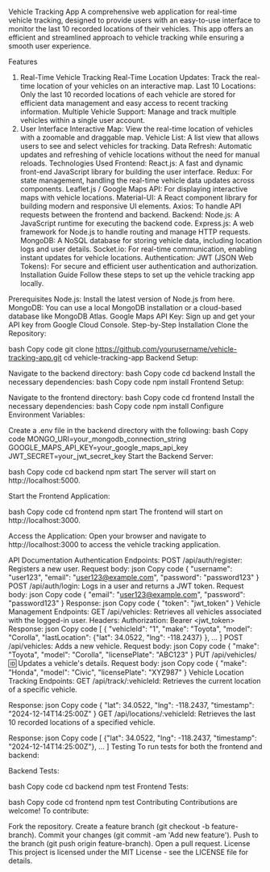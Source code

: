 Vehicle Tracking App
A comprehensive web application for real-time vehicle tracking, designed to provide users with an easy-to-use interface to monitor the last 10 recorded locations of their vehicles. This app offers an efficient and streamlined approach to vehicle tracking while ensuring a smooth user experience.

Features
1. Real-Time Vehicle Tracking
Real-Time Location Updates: Track the real-time location of your vehicles on an interactive map.
Last 10 Locations: Only the last 10 recorded locations of each vehicle are stored for efficient data management and easy access to recent tracking information.
Multiple Vehicle Support: Manage and track multiple vehicles within a single user account.
2. User Interface
Interactive Map: View the real-time location of vehicles with a zoomable and draggable map.
Vehicle List: A list view that allows users to see and select vehicles for tracking.
Data Refresh: Automatic updates and refreshing of vehicle locations without the need for manual reloads.
Technologies Used
Frontend:
React.js: A fast and dynamic front-end JavaScript library for building the user interface.
Redux: For state management, handling the real-time vehicle data updates across components.
Leaflet.js / Google Maps API: For displaying interactive maps with vehicle locations.
Material-UI: A React component library for building modern and responsive UI elements.
Axios: To handle API requests between the frontend and backend.
Backend:
Node.js: A JavaScript runtime for executing the backend code.
Express.js: A web framework for Node.js to handle routing and manage HTTP requests.
MongoDB: A NoSQL database for storing vehicle data, including location logs and user details.
Socket.io: For real-time communication, enabling instant updates for vehicle locations.
Authentication:
JWT (JSON Web Tokens): For secure and efficient user authentication and authorization.
Installation Guide
Follow these steps to set up the vehicle tracking app locally.

Prerequisites
Node.js: Install the latest version of Node.js from here.
MongoDB: You can use a local MongoDB installation or a cloud-based database like MongoDB Atlas.
Google Maps API Key: Sign up and get your API key from Google Cloud Console.
Step-by-Step Installation
Clone the Repository:

bash
Copy code
git clone https://github.com/yourusername/vehicle-tracking-app.git
cd vehicle-tracking-app
Backend Setup:

Navigate to the backend directory:
bash
Copy code
cd backend
Install the necessary dependencies:
bash
Copy code
npm install
Frontend Setup:

Navigate to the frontend directory:
bash
Copy code
cd frontend
Install the necessary dependencies:
bash
Copy code
npm install
Configure Environment Variables:

Create a .env file in the backend directory with the following:
bash
Copy code
MONGO_URI=your_mongodb_connection_string
GOOGLE_MAPS_API_KEY=your_google_maps_api_key
JWT_SECRET=your_jwt_secret_key
Start the Backend Server:

bash
Copy code
cd backend
npm start
The server will start on http://localhost:5000.

Start the Frontend Application:

bash
Copy code
cd frontend
npm start
The frontend will start on http://localhost:3000.

Access the Application: Open your browser and navigate to http://localhost:3000 to access the vehicle tracking application.

API Documentation
Authentication Endpoints:
POST /api/auth/register: Registers a new user.
Request body:
json
Copy code
{
  "username": "user123",
  "email": "user123@example.com",
  "password": "password123"
}
POST /api/auth/login: Logs in a user and returns a JWT token.
Request body:
json
Copy code
{
  "email": "user123@example.com",
  "password": "password123"
}
Response:
json
Copy code
{
  "token": "jwt_token"
}
Vehicle Management Endpoints:
GET /api/vehicles: Retrieves all vehicles associated with the logged-in user.
Headers: Authorization: Bearer <jwt_token>
Response:
json
Copy code
[
  {
    "vehicleId": "1",
    "make": "Toyota",
    "model": "Corolla",
    "lastLocation": {"lat": 34.0522, "lng": -118.2437}
  },
  ...
]
POST /api/vehicles: Adds a new vehicle.
Request body:
json
Copy code
{
  "make": "Toyota",
  "model": "Corolla",
  "licensePlate": "ABC123"
}
PUT /api/vehicles/:id: Updates a vehicle's details.
Request body:
json
Copy code
{
  "make": "Honda",
  "model": "Civic",
  "licensePlate": "XYZ987"
}
Vehicle Location Tracking Endpoints:
GET /api/track/:vehicleId: Retrieves the current location of a specific vehicle.

Response:
json
Copy code
{
  "lat": 34.0522,
  "lng": -118.2437,
  "timestamp": "2024-12-14T14:25:00Z"
}
GET /api/locations/:vehicleId: Retrieves the last 10 recorded locations of a specified vehicle.

Response:
json
Copy code
[
  {"lat": 34.0522, "lng": -118.2437, "timestamp": "2024-12-14T14:25:00Z"},
  ...
]
Testing
To run tests for both the frontend and backend:

Backend Tests:

bash
Copy code
cd backend
npm test
Frontend Tests:

bash
Copy code
cd frontend
npm test
Contributing
Contributions are welcome! To contribute:

Fork the repository.
Create a feature branch (git checkout -b feature-branch).
Commit your changes (git commit -am 'Add new feature').
Push to the branch (git push origin feature-branch).
Open a pull request.
License
This project is licensed under the MIT License - see the LICENSE file for details.

